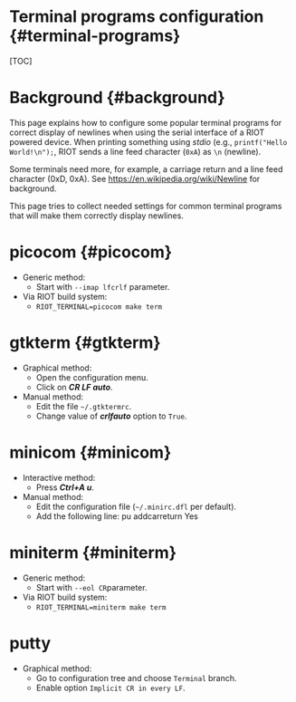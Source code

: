 Terminal programs configuration                             {#terminal-programs}
===========================================================

[TOC]

Background                                                         {#background}
==========
This page explains how to configure some popular terminal programs for correct
display of newlines when using the serial interface of a RIOT powered device.
When printing something using *stdio* (e.g., `printf("Hello World!\n");`, RIOT
sends a line feed character (`0xA`) as `\n` (newline).

Some terminals need more, for example, a carriage return and a line feed
character (0xD, 0xA). See https://en.wikipedia.org/wiki/Newline for background.

This page tries to collect needed settings for common terminal programs that
will make them correctly display newlines.

picocom                                                               {#picocom}
=======
- Generic method:
    - Start with `--imap lfcrlf` parameter.
- Via RIOT build system:
    - `RIOT_TERMINAL=picocom make term`

gtkterm                                                               {#gtkterm}
======
- Graphical method:
    - Open the configuration menu.
    - Click on ***CR LF auto***.
- Manual method:
    - Edit the file `~/.gtktermrc`.
    - Change value of ***crlfauto*** option to `True`.

minicom                                                               {#minicom}
=======
- Interactive method:
    - Press ***Ctrl+A u***.
- Manual method:
    - Edit the configuration file (`~/.minirc.dfl` per default).
    - Add the following line:
    pu addcarreturn     Yes

miniterm                                                             {#miniterm}
========
- Generic method:
    - Start with `--eol CR`parameter.
- Via RIOT build system:
    - `RIOT_TERMINAL=miniterm make term`

putty
=====
- Graphical method:
    - Go to configuration tree and choose `Terminal` branch.
    - Enable option `Implicit CR in every LF`.
